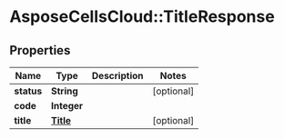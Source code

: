 # AsposeCellsCloud::TitleResponse

## Properties
Name | Type | Description | Notes
------------ | ------------- | ------------- | -------------
**status** | **String** |  | [optional] 
**code** | **Integer** |  | 
**title** | [**Title**](Title.md) |  | [optional] 


